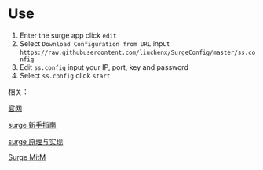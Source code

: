 # Use

1. Enter the surge app click `edit` 
2. Select `Download Configuration from URL`  input `https://raw.githubusercontent.com/liuchenx/SurgeConfig/master/ss.config`
3. Edit `ss.config` input your IP, port, key and password
4. Select `ss.config` click `start`


相关： 

[官网](http://surge.run/manual/) 

[surge 新手指南](https://medium.com/@scomper/surge-%E9%85%8D%E7%BD%AE%E6%96%87%E4%BB%B6-a1533c10e80b#.p6jou9a6l) 

[surge 原理与实现](https://medium.com/@Blankwonder/surge-%E5%8E%9F%E7%90%86%E4%B8%8E%E5%AE%9E%E7%8E%B0-8aa3304fb3bb#.ujkp7yp7z)

[Surge MitM](https://medium.com/@Blankwonder/surge-mitm-5281d8ace79d#.4ygg7uyoa)

